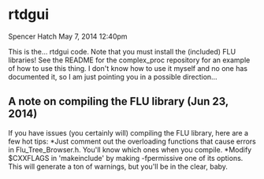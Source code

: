 rtdgui
========
Spencer Hatch
May 7, 2014 12:40pm

This is the... rtdgui code. Note that you must install the (included) FLU libraries! See the README for the complex_proc repository for an example of how to use this thing. I don't know how to use it myself and no one has documented it, so I am just pointing you in a possible direction...


A note on compiling the FLU library (Jun 23, 2014)
---------------------------------------------------
If you have issues (you certainly will) compiling the FLU library, here are a few hot tips:
*Just comment out the overloading functions that cause errors in Flu_Tree_Browser.h. You'll know which ones when you compile.
*Modify $CXXFLAGS in 'makeinclude' by making -fpermissive one of its options. This will generate a ton of warnings, but you'll be in the clear, baby.

